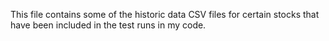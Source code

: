 This file contains some of the historic data CSV files for certain stocks that have been included in the test runs in my code. 
